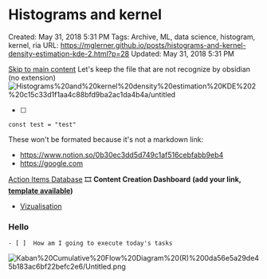 # Histograms and kernel

Created: May 31, 2018 5:31 PM
Tags: Archive, ML, data science, histogram, kernel, ria
URL: https://mglerner.github.io/posts/histograms-and-kernel-density-estimation-kde-2.html?p=28
Updated: May 31, 2018 5:31 PM

[Skip to main content](https://mglerner.github.io/posts/histograms-and-kernel-density-estimation-kde-2.html?p=28#content)
Let's keep the file that are not recognize by obsidian (no extension)
![Histograms%20and%20kernel%20density%20estimation%20KDE%202%20c15c33d1f1aa4c88bfd9ba2ac1da4b4a/untitled](Histograms%20and%20kernel%20density%20estimation%20KDE%202%20c15c33d1f1aa4c88bfd9ba2ac1da4b4a/untitled)

-   [ ]

```
const test = "test"
```

These won't be formated because it's not a markdown link:

-   https://www.notion.so/0b30ec3dd5d749c1af516cebfabb9eb4
-   https://google.com

[ Action Items Database](<Action%20Zone%20(Template)%2064bc9287d193489d91f625d55f00db5a/Action%20Items%20Database%208a6c100dac24406b8511cb8b184cf78a.csv>)
🎞️ **Content Creation Dashboard** **(add your link, [template available](https://www.notion.so/yearzero/Content-Machine-Template-371ee5a46e9e498b8f7d51f23e496c4e))**

-   [Vizualisation](DBs%201c5c6855aa17434b95582b65e1b6c6f9/Concepts%20Facts%20DB%20509873978c5c4d1ab3002ee934ad4686/Vizualisation%201e798297b26f48568d3a88ab54e2a7da.md)

### Hello

    - [ ]  How am I going to execute today's tasks

![Kaban%20Cumulative%20Flow%20Diagram%20(R)%200da56e5a29de45b183ac6bf22befc2e6/Untitled.png](<Kaban%20Cumulative%20Flow%20Diagram%20(R)%200da56e5a29de45b183ac6bf22befc2e6/Untitled.png>)
